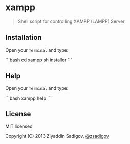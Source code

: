 # xampp

> Shell script for controlling XAMPP (LAMPP) Server


## Installation

<p>Open your <code>Terminal</code> and type:</p>
```bash
cd xampp
sh installer
```


## Help

<p>Open your <code>Terminal</code> and type:</p>
```bash
xampp help
```


## License

MIT licensed

Copyright (C) 2013 Ziyaddin Sadigov, [@zsadigov](http://twitter.com/zsadigov)